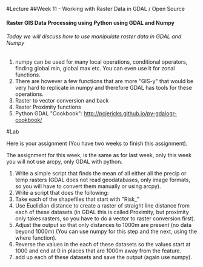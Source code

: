 #Lecture
##Week 11 - Working with Raster Data in GDAL / Open Source
#### Raster GIS Data Processing using Python using GDAL and Numpy
###### Today we will discuss how to use manipulate raster data in GDAL and Numpy


1. numpy can be used for many local operations, conditional operators, finding global min, global max etc.  You can even use it for zonal functions.
2. There are however a few functions that are more "GIS-y" that would be very hard to replicate in numpy and therefore GDAL has tools for these operations.
  1. Raster to vector conversion and back
  2. Raster Proximity functions
3. Python GDAL "Cookbook": http://pcjericks.github.io/py-gdalogr-cookbook/
  

#Lab 

Here is your assignment (You have two weeks to finish this assignment).

The assignment for this week, is the same as for last week, only this week you will not use arcpy, only GDAL with python.

1. Write a simple script that finds the mean of all either all the precip or temp rasters (GDAL does not read geodatabases, only image formats, so you will have to convert them manually or using arcpy).
2. Write a script that does the following:
  1. Take each of the shapefiles that start with "Risk_"
  2. Use Euclidian distance to create a raster of straight line distance from each of these datasets (in GDAL this is called Proximity, but proximity only takes rasters, so you have to do a vector to raster conversion first).
  3. Adjust the output so that only distances to 1000m are present (no data beyond 1000m)  (You can use numpy for this step and the next, using the where function).
  4. Reverse the values in the each of these datasets so the values start at 1000 and end at 0 in places that are 1000m away from the feature.
  5. add up each of these datasets and save the output (again use numpy).







  




      
      

